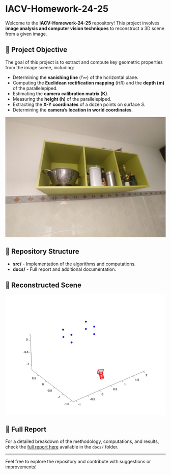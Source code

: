 # IACV-Homework-24-25

Welcome to the **IACV-Homework-24-25** repository! This project involves **image analysis and computer vision techniques** to reconstruct a 3D scene from a given image.

## 📌 Project Objective
The goal of this project is to extract and compute key geometric properties from the image scene, including:
- Determining the **vanishing line** (*l′∞*) of the horizontal plane.
- Computing the **Euclidean rectification mapping** (*HR*) and the **depth (m)** of the parallelepiped.
- Estimating the **camera calibration matrix (K)**.
- Measuring the **height (h)** of the parallelepiped.
- Extracting the **X-Y coordinates** of a dozen points on surface *S*.
- Determining the **camera’s location in world coordinates**.

![alt text](src/data/Look-outCat.jpg)

## 📁 Repository Structure
- **src/** - Implementation of the algorithms and computations.
- **docs/** - Full report and additional documentation.

## 📸 Reconstructed Scene

![alt text](Report/img/3Dscene.jpg)

## 📜 Full Report
For a detailed breakdown of the methodology, computations, and results, check the [full report here](Report/Bardelli-Lorenzo-Reprot.pdf) available in the `docs/` folder.

---
Feel free to explore the repository and contribute with suggestions or improvements!
